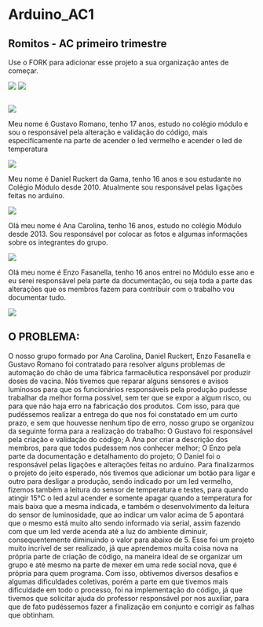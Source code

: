 # Arduino_AC1
## Romitos - AC primeiro trimestre 

Use o FORK para adicionar esse projeto a sua organização antes de começar.

![](https://img.shields.io/github/forks/Leoruiz197/Arduino_AC1)
![](https://img.shields.io/github/stars/Leoruiz197/Arduino_AC1)

![]()


![](https://github.com/Romitos-3EMRB/Arduino_AC1/blob/4adf864035dca1cad0b5b23c928bdeae8b91fdd9/Gustavo%20Romano.JPG)

Meu nome é Gustavo Romano, tenho 17 anos, estudo no colégio módulo e sou o responsável pela alteração e validação do código, mais especificamente na parte de acender o led vermelho e acender o led de temperatura

![](https://github.com/Romitos-3EMRB/Arduino_AC1/blob/9919fbb0552703571fe1c7d1f7d660e1656ff2f5/Daniel%20Ruckert%20.JPG)

Meu nome é Daniel Ruckert da Gama, tenho 16 anos e sou estudante no Colégio Módulo desde 2010. Atualmente sou responsável pelas ligações feitas no arduíno.

![](https://github.com/Romitos-3EMRB/Arduino_AC1/blob/9919fbb0552703571fe1c7d1f7d660e1656ff2f5/Ana%20Carolina%20.JPEG)

Olá meu nome é Ana Carolina, tenho 16 anos, estudo no colégio Módulo desde 2013. Sou responsável por colocar as fotos e algumas informações sobre os integrantes do grupo.

![](https://github.com/Romitos-3EMRB/Arduino_AC1/blob/9919fbb0552703571fe1c7d1f7d660e1656ff2f5/Enzo%20Fasanella%20.JPG)

Olá meu nome é Enzo Fasanella, tenho 16 anos entrei no Módulo esse ano e eu serei responsável pela parte da documentação, ou seja toda a parte das alterações que os membros fazem para contribuir com o trabalho vou documentar tudo.


![](https://github.com/Romitos-3EMRB/Arduino_AC1/blob/main/Arduino%20AC1.png)
## **O PROBLEMA:** 

O nosso grupo formado por Ana Carolina, Daniel Ruckert, Enzo Fasanella e Gustavo Romano foi contratado para resolver alguns problemas de automação do chão de uma fábrica farmacêutica responsável por produzir doses de vacina. Nós tivemos que reparar alguns sensores e avisos luminosos para que os funcionários responsáveis pela produção pudesse trabalhar da melhor forma possível, sem ter que se expor a algum risco, ou para que não haja erro na fabricação dos produtos. Com isso, para que pudéssemos realizar a entrega do que nos foi constatado em um curto prazo, e sem que houvesse nenhum tipo de erro, nosso grupo se organizou da seguinte forma para a realização do trabalho:
	 O Gustavo foi responsável pela criação e validação do código;
         A Ana por criar a descrição dos  membros, para que todos pudessem nos conhecer melhor;
         O Enzo pela parte da documentação e detalhamento do projeto;
         O Daniel foi o responsável pelas ligações e alterações feitas no arduíno.
	Para finalizarmos o  projeto do jeito esperado, nós tivemos que  adicionar um botão para ligar e outro para desligar a produção, sendo indicado por um led vermelho, fizemos também a leitura do sensor de temperatura e testes, para quando atingir 15°C o led azul acender e somente apagar  quando a temperatura for mais baixa que a mesma indicada, e também o desenvolvimento da leitura do sensor de luminosidade, que ao indicar um valor acima de 5 apontará que  o mesmo está muito alto sendo informado via serial, assim fazendo com que um led verde acenda até a luz do ambiente diminuir, consequentemente diminuindo o valor para abaixo de 5.
	Esse foi um projeto muito incrível de ser realizado, já que aprendemos muita coisa nova na própria parte de criação de código, na maneira ideal de se organizar um grupo e até mesmo na parte de mexer em uma rede social nova, que é própria para quem programa. Com isso, obtivemos diversos desafios e algumas dificuldades coletivas, porém a parte em que tivemos mais dificuldade em todo o  processo, foi na implementação do código, já que tivemos que solicitar ajuda do professor responsável por nos auxiliar, para que de fato pudéssemos fazer a finalização em conjunto e corrigir as falhas que obtinham.

